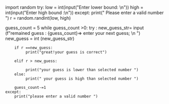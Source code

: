 ﻿import random
try:
    low = int(input("Enter lower bound: \n"))
    high = int(input("Enter  high bound :\n"))
except:
    print(" Please enter a valid number ")
r = random.randint(low, high)

guess_count = 5
while guess_count >0:
    try :
        new_guess_str= input (f"remained guess : {guess_count}=> enter your next guess; \n ")
        new_guess = int (new_guess_str)

        if r ==new_guess:
             print("great!your guess is correct")

        elif r > new_guess:

             print("your guess is lower than selected number ")
        else:
             print(" your guess is high than selected number ")

        guess_count-=1
    except:
        print("please enter a valid number ")
